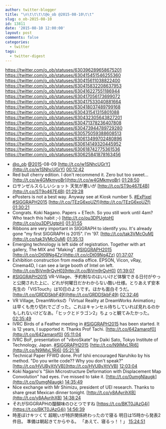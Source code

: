 ```yaml
---
author: twitter-blogger
title: "\n\t\t\t\t@o_ob @2015-08-10\t\t"
slug: o_ob-2015-08-10
id: 13811
date: '2015-08-10 12:00:00'
layout: post
comments: false
categories:
  - twitter
tags:
  - twitter-digest
---
```


https://twitter.com/o_ob/statuses/630396289658675201 https://twitter.com/o_ob/statuses/630415451546255360 https://twitter.com/o_ob/statuses/630415611038822400 https://twitter.com/o_ob/statuses/630415832208637953 https://twitter.com/o_ob/statuses/630416227551186944 https://twitter.com/o_ob/statuses/630417056173699072 https://twitter.com/o_ob/statuses/630417533040881664 https://twitter.com/o_ob/statuses/630418037489799168 https://twitter.com/o_ob/statuses/630431541315801088 https://twitter.com/o_ob/statuses/630432305643827201 https://twitter.com/o_ob/statuses/630471378236407808 https://twitter.com/o_ob/statuses/630473944789729280 https://twitter.com/o_ob/statuses/630575059388608513 https://twitter.com/o_ob/statuses/630613499702480896 https://twitter.com/o_ob/statuses/630614149320445952 https://twitter.com/o_ob/statuses/630618742775361536 https://twitter.com/o_ob/statuses/630625841878163456  

*   [@o_ob](https://twitter.com/o_ob) [@2015](https://twitter.com/2015)-08-09 [http://t.co/w1SNhcUGrY](http://t.co/w1SNhcUGrY) [00:12:42](https://twitter.com/o_ob/statuses/630396289658675201)
*   Red bull cherry edition. I don't recommend it. Zero but too sweet... [http://t.co/w4GMkmyoBr](http://t.co/w4GMkmyoBr) [01:28:50](https://twitter.com/o_ob/statuses/630415451546255360)
*   ロサンゼルスらしいショット 天気が悪いが [http://t.co/ST9o467E4B](http://t.co/ST9o467E4B) [01:29:28](https://twitter.com/o_ob/statuses/630415611038822400)
*   ePosters is not a best way. Anyway see at Kiosk number 5\. [#ExPixel](https://twitter.com/search?q=%23ExPixel&src=hash) [#SIGGRAPH2015](https://twitter.com/search?q=%23SIGGRAPH2015&src=hash) [http://t.co/TEzG6xoUZf](http://t.co/TEzG6xoUZf) [01:30:21](https://twitter.com/o_ob/statuses/630415832208637953)
*   Congrats. Koki Nagano. Papers + ETech. So you still work until 4am? Who teach this habit ;-) [http://t.co/ou3DPUgtpH](http://t.co/ou3DPUgtpH) [01:31:55](https://twitter.com/o_ob/statuses/630416227551186944)
*   Ribbons are very important in SIGGRAPH to identify you. It's already gone "my first SIGGRAPH is 2015". I'm '97\. [http://t.co/tak3VMcOuM](http://t.co/tak3VMcOuM) [01:35:13](https://twitter.com/o_ob/statuses/630417056173699072)
*   Emerging technology is left side of registration. Together with art gallery, The MIX and "Making". [#SIGGRAPH2015](https://twitter.com/search?q=%23SIGGRAPH2015&src=hash) [http://t.co/cDt09Ng4Zz](http://t.co/cDt09Ng4Zz) [01:37:07](https://twitter.com/o_ob/statuses/630417533040881664)
*   Exhibition construction from media office. EPSON, Vicon, vRay, Cinema4D, I can see a large booth of Intel on left. [http://t.co/BiVm9rQyH0](http://t.co/BiVm9rQyH0) [01:39:07](https://twitter.com/o_ob/statuses/630418037489799168)
*   [#SIGGRAPH2015](https://twitter.com/search?q=%23SIGGRAPH2015&src=hash) VR-Village、予約制なのはいいけど体験できる日付がやっと公開された上に、どれが何曜日だかわからない酷い仕様。とりあえず安本先生の「VISTouch」は10日のようです。ほかも面白そうだ。 [http://t.co/GRDDSkbF49](http://t.co/GRDDSkbF49) [02:32:46](https://twitter.com/o_ob/statuses/630431541315801088)
*   VR Village, DreamWorksの「Virtual Reality at DreamWorks Animation」は早くも売り切れでござった。これはキャンセル待ちしていれば見れるのかもしれないけどなあ。「ヒックとドラゴン2」ちょっと観てみたかった。 [02:35:49](https://twitter.com/o_ob/statuses/630432305643827201)
*   IVRC Birds of a Feather meeting in [#SIGGRAPH2015](https://twitter.com/search?q=%23SIGGRAPH2015&src=hash) has been started. It is 12 years, I supported it. Thanks Prof Tachi. [http://t.co/642amarpf0](http://t.co/642amarpf0) [05:11:04](https://twitter.com/o_ob/statuses/630471378236407808)
*   IVRC BoF, presentation of "vibroSkate" by Daiki Sato, Tokyo Institute of Technology, Japan. [#SIGGRAPH2015](https://twitter.com/search?q=%23SIGGRAPH2015&src=hash) [http://t.co/N9IMxL1Ri6](http://t.co/N9IMxL1Ri6) [05:21:16](https://twitter.com/o_ob/statuses/630473944789729280)
*   Technical Paper FFWD done. Prof Ishii encouraged Naruhiko by his method. "Do you write code?? Why you don't speak?" [http://t.co/HVUByXtVVB](http://t.co/HVUByXtVVB) [12:03:04](https://twitter.com/o_ob/statuses/630575059388608513)
*   Koki Nagano's "Skin Microstructure Deformation with Displacement Map Convolution" had eyes. I've missed to take it. [http://t.co/0umgNlaugk](http://t.co/0umgNlaugk) [14:35:49](https://twitter.com/o_ob/statuses/630613499702480896)
*   Nice exchange with Mr Shimizu, president of UEI research. Thanks to share great Mexican dinner tonight. [http://t.co/y8AAyrihXB](http://t.co/y8AAyrihXB) [14:38:24](https://twitter.com/o_ob/statuses/630614149320445952)
*   それがSIGGRAPHの醍醐味のひとつですね [https://t.co/BKT0JAzG4i](https://t.co/BKT0JAzG4i) [14:56:39](https://twitter.com/o_ob/statuses/630618742775361536)
*   時差ぼけキツくて 超眠いが特許関係終わったので寝る 明日は15時から発表2件目。 準備は朝起きてからやる。 「あえて、寝るっ！！」 [15:24:51](https://twitter.com/o_ob/statuses/630625841878163456)